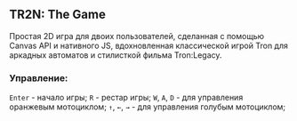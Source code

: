 ## TR2N: The Game

Простая 2D игра для двоих пользователей, сделанная с помощью Canvas API и нативного JS, вдохновленная классической игрой Tron для аркадных автоматов и стилисткой фильма Tron:Legacy.

### Управление:

`Enter` - начало игры;
`R` - рестар игры;
`W`, `A`, `D` - для управления оранжевым мотоциклом;
`↑`, `←`, `→` - для управления голубым мотоциклом;
